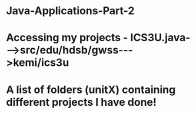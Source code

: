 # Java-Applications-Part-2
# Accessing my projects - ICS3U.java--->src/edu/hdsb/gwss--->kemi/ics3u
# A list of folders (unitX) containing different projects I have done!
